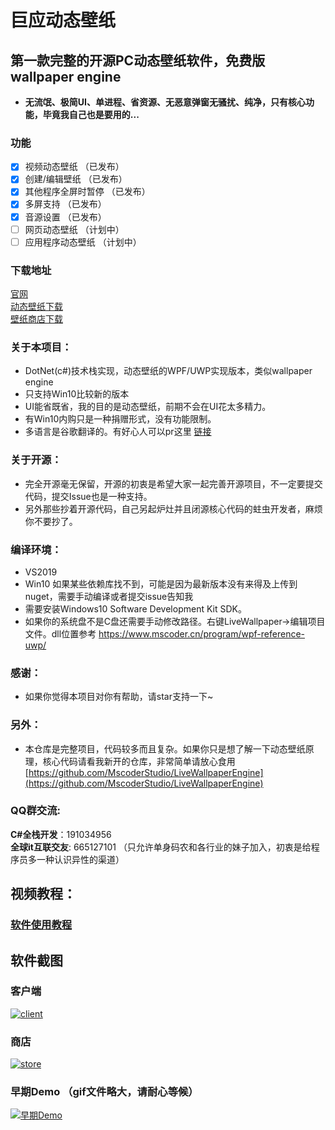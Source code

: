 # 巨应动态壁纸

## 第一款完整的开源PC动态壁纸软件，免费版wallpaper engine

* **无流氓、极简UI、单进程、省资源、无恶意弹窗无骚扰、纯净，只有核心功能，毕竟我自己也是要用的...**

### 功能

* [x]  视频动态壁纸 （已发布）
* [x]  创建/编辑壁纸 （已发布）
* [x]  其他程序全屏时暂停 （已发布）
* [x]  多屏支持 （已发布）
* [x]  音源设置 （已发布）
* [ ]  网页动态壁纸 （计划中）
* [ ]  应用程序动态壁纸 （计划中）

### 下载地址

[官网](https://mscoder.cn/products/LiveWallpaper.html)  
[动态壁纸下载](https://www.microsoft.com/store/apps/9MV8GK87MZ05)  
[壁纸商店下载](https://www.microsoft.com/store/apps/9PNN27P9SS38)

### 关于本项目：

* DotNet\(c\#\)技术栈实现，动态壁纸的WPF/UWP实现版本，类似wallpaper engine
* 只支持Win10比较新的版本
* UI能省既省，我的目的是动态壁纸，前期不会在UI花太多精力。
* 有Win10内购只是一种捐赠形式，没有功能限制。
* 多语言是谷歌翻译的。有好心人可以pr这里 [链接](https://github.com/MscoderStudio/LiveWallpaper/blob/master/LiveWallpaper/Res/Languages/en.json)

### 关于开源：

* 完全开源毫无保留，开源的初衷是希望大家一起完善开源项目，不一定要提交代码，提交Issue也是一种支持。
* 另外那些抄着开源代码，自己另起炉灶并且闭源核心代码的蛀虫开发者，麻烦你不要抄了。

### 编译环境：

* VS2019
* Win10 如果某些依赖库找不到，可能是因为最新版本没有来得及上传到nuget，需要手动编译或者提交issue告知我
* 需要安装Windows10 Software Development Kit SDK。
* 如果你的系统盘不是C盘还需要手动修改路径。右键LiveWallpaper->编辑项目文件。dll位置参考 https://www.mscoder.cn/program/wpf-reference-uwp/

### 感谢：

* 如果你觉得本项目对你有帮助，请star支持一下~

### 另外：

* 本仓库是完整项目，代码较多而且复杂。如果你只是想了解一下动态壁纸原理，核心代码请看我新开的仓库，非常简单请放心食用 [https://github.com/MscoderStudio/LiveWallpaperEngine](https://github.com/MscoderStudio/LiveWallpaperEngine)

### QQ群交流:
**C#全栈开发**：191034956  
**全球it互联交友**: 665127101
（只允许单身码农和各行业的妹子加入，初衷是给程序员多一种认识异性的渠道）

## 视频教程：

### [软件使用教程](https://www.bilibili.com/video/av48407705/)

## 软件截图

### 客户端

[![client](https://github.com/WallpaperTools/WallpaperTool/raw/master/screenshots/client.png)](https://github.com/WallpaperTools/WallpaperTool/blob/master/screenshots/client.png)

### 商店

[![store](https://github.com/WallpaperTools/WallpaperTool/raw/master/screenshots/store.png)](https://github.com/WallpaperTools/WallpaperTool/blob/master/screenshots/store.png)

### 早期Demo （gif文件略大，请耐心等候）

[![&#x65E9;&#x671F;Demo](https://github.com/WallpaperTools/WallpaperTool/raw/master/screenshots/example.gif)](https://github.com/WallpaperTools/WallpaperTool/blob/master/screenshots/example.gif)

